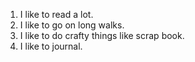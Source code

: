 1. I like to read a lot.
2. I like to go on long walks.
3. I like to do crafty things like scrap book.
4. I like to journal.
